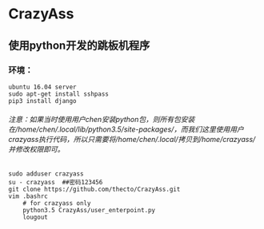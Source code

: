 # CrazyAss
## 使用python开发的跳板机程序

### 环境：
    ubuntu 16.04 server
    sudo apt-get install sshpass
    pip3 install django
###### 注意：如果当时使用用户chen安装python包，则所有包安装在/home/chen/.local/lib/python3.5/site-packages/，而我们这里使用用户crazyass执行代码，所以只需要将/home/chen/.local/拷贝到/home/crazyass/并修改权限即可。
    
    sudo adduser crazyass
    su - crazyass  ##密码123456
    git clone https://github.com/thecto/CrazyAss.git
    vim .bashrc
        # for crazyass only
        python3.5 CrazyAss/user_enterpoint.py
        lougout
    
